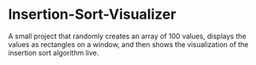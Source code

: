 # Insertion-Sort-Visualizer
A small project that randomly creates an array of 100 values, displays the values as rectangles on a window, and then shows the visualization of the insertion sort algorithm live.
